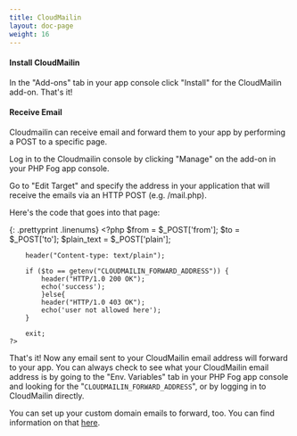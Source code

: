 ```yaml
---
title: CloudMailin
layout: doc-page
weight: 16
---
```


#### Install CloudMailin

In the "Add-ons" tab in your app console click "Install" for the CloudMailin add-on. That's it!

#### Receive Email

Cloudmailin can receive email and forward them to your app by performing a POST to a specific page.

Log in to the Cloudmailin console by clicking "Manage" on the add-on in your PHP Fog app console.

Go to "Edit Target" and specify the address in your application that will receive the emails via an HTTP POST (e.g. /mail.php).

Here's the code that goes into that page:

{: .prettyprint .linenums}
    <?php
        $from = $_POST['from'];
        $to = $_POST['to'];
        $plain_text = $_POST['plain'];

        header("Content-type: text/plain");

        if ($to == getenv("CLOUDMAILIN_FORWARD_ADDRESS")) {
            header("HTTP/1.0 200 OK");
            echo('success');
            }else{
            header("HTTP/1.0 403 OK");
            echo('user not allowed here');
        }

        exit;
    ?>

That's it! Now any email sent to your CloudMailin email address will forward to your app. You can always check to see what your CloudMailin email address is by going to the "Env. Variables" tab in your PHP Fog app console and looking for the "`CLOUDMAILIN_FORWARD_ADDRESS`", or by logging in to CloudMailin directly. 

You can set up your custom domain emails to forward, too. You can find information on that [here](http://docs.cloudmailin.com/receiving_email/forwarding_and_custom_domains/).
